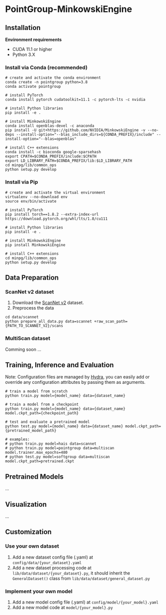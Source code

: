 # PointGroup-MinkowskiEngine

## Installation

**Environment requirements**
- CUDA 11.1 or higher
- Python 3.X

### Install via Conda (recommended)
```shell
# create and activate the conda environment
conda create -n pointgroup python=3.8
conda activate pointgroup

# install PyTorch
conda install pytorch cudatoolkit=11.1 -c pytorch-lts -c nvidia

# install Python libraries
pip install -e .

# install MinkowskiEngine
conda install openblas-devel -c anaconda
pip install -U git+https://github.com/NVIDIA/MinkowskiEngine -v --no-deps --install-option="--blas_include_dirs=${CONDA_PREFIX}/include" --install-option="--blas=openblas"

# install C++ extensions
conda install -c bioconda google-sparsehash
export CPATH=$CONDA_PREFIX/include:$CPATH
export LD_LIBRARY_PATH=$CONDA_PREFIX/lib:$LD_LIBRARY_PATH
cd minpg/lib/common_ops
python setup.py develop
```

### Install via Pip
```shell
# create and activate the virtual environment
virtualenv --no-download env
source env/bin/activate

# install PyTorch
pip install torch==1.8.2 --extra-index-url https://download.pytorch.org/whl/lts/1.8/cu111

# install Python libraries
pip install -e .

# install MinkowskiEngine
pip install MinkowskiEngine

# install C++ extensions
cd minpg/lib/common_ops
python setup.py develop
```

## Data Preparation

### ScanNet v2 dataset
1. Download the [ScanNet v2](http://www.scan-net.org/) dataset.
2. Preprocess the data
```shell
cd data/scannet
python prepare_all_data.py data=scannet +raw_scan_path={PATH_TO_SCANNET_V2}/scans
```
### MultiScan dataset
Comming soon ...

## Training, Inference and Evaluation
Note: Configuration files are managed by [Hydra](https://hydra.cc/), you can easily add or override any configuration attributes by passing them as arguments.
```shell
# train a model from scratch
python train.py model={model_name} data={dataset_name}

# train a model from a checkpoint
python train.py model={model_name} data={dataset_name} model.ckpt_path={checkpoint_path}

# test and evaluate a pretrained model
python test.py model={model_name} data={dataset_name} model.ckpt_path={pretrained_model_path}

# examples:
# python train.py model=hais data=scannet
# python train.py model=pointgroup data=multiscan model.trainer.max_epochs=480
# python test.py model=softgroup data=multiscan model.ckpt_path=pretrained.ckpt
```

## Pretrained Models
...

## Visualization
...

## Customization

### Use your own dataset
1. Add a new dataset config file (.yaml) at `config/data/{your_dataset}.yaml`
2. Add a new dataset processing code at `lib/data/dataset/{your_dataset}.py`, it should inherit the `GeneralDataset()` class from `lib/data/dataset/general_dataset.py`

### Implement your own model
1. Add a new model config file (.yaml) at `config/model/{your_model}.yaml`
2. Add a new model code at `model/{your_model}.py`
